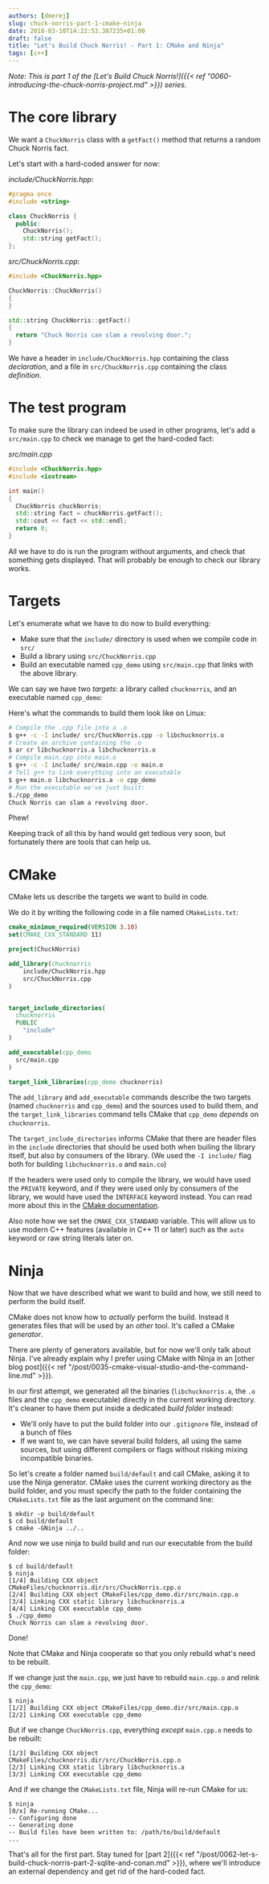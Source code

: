 ```yaml
---
authors: [dmerej]
slug: chuck-norris-part-1-cmake-ninja
date: 2018-03-10T14:22:53.387235+01:00
draft: false
title: "Let's Build Chuck Norris! - Part 1: CMake and Ninja"
tags: [c++]
---
```


_Note: This is part 1 of the [Let's Build Chuck Norris!]({{< ref "0060-introducing-the-chuck-norris-project.md" >}}) series._

# The core library

We want a `ChuckNorris` class with a `getFact()` method that returns a random Chuck Norris fact.

Let's start with a hard-coded answer for now:

_include/ChuckNorris.hpp_:
```c++
#pragma once
#include <string>

class ChuckNorris {
  public:
    ChuckNorris();
    std::string getFact();
};
```

_src/ChuckNorris.cpp_:
```c++
#include <ChuckNorris.hpp>

ChuckNorris::ChuckNorris()
{
}

std::string ChuckNorris::getFact()
{
  return "Chuck Norris can slam a revolving door.";
}
```

We have a header in `include/ChuckNorris.hpp` containing the class *declaration*, and a file in `src/ChuckNorris.cpp` containing the class *definition*.

# The test program

To make sure the library can indeed be used in other programs, let's add a `src/main.cpp` to check we manage to get the hard-coded fact:

_src/main.cpp_
```c++
#include <ChuckNorris.hpp>
#include <iostream>

int main()
{
  ChuckNorris chuckNorris;
  std::string fact = chuckNorris.getFact();
  std::cout << fact << std::endl;
  return 0;
}
```

All we have to do is run the program without arguments, and check that something gets displayed. That will probably be enough to check our library works.

# Targets

Let's enumerate what we have to do now to build everything:

* Make sure that the `include/` directory is used when we compile code in `src/`
* Build a library using `src/ChuckNorris.cpp`
* Build an executable named `cpp_demo` using `src/main.cpp` that links with the above library.

We can say we have two *targets*: a library called `chucknorris`, and an executable named `cpp_demo`:

Here's what the commands to build them look like on Linux:

```bash
# Compile the .cpp file into a .o
$ g++ -c -I include/ src/ChuckNorris.cpp -o libchucknorris.o
# Create an archive containing the .o
$ ar cr libchucknorris.a libchucknorris.o
# Compile main.cpp into main.o
$ g++ -c -I include/ src/main.cpp -o main.o
# Tell g++ to link everything into an executable
$ g++ main.o libchucknorris.a -o cpp_demo
# Run the executable we've just built:
$./cpp_demo
Chuck Norris can slam a revolving door.
```

Phew!

Keeping track of all this by hand would get tedious very soon, but fortunately there are tools that can help us.

# CMake


CMake lets us describe the targets we want to build in code.

We do it by writing the following code in a file named `CMakeLists.txt`:


```cmake
cmake_minimum_required(VERSION 3.10)
set(CMAKE_CXX_STANDARD 11)

project(ChuckNorris)

add_library(chucknorris
    include/ChuckNorris.hpp
    src/ChuckNorris.cpp
)


target_include_directories(
  chucknorris
  PUBLIC
    "include"
)

add_executable(cpp_demo
  src/main.cpp
)

target_link_libraries(cpp_demo chucknorris)
```

The `add_library` and `add_executable` commands describe the two targets (named `chucknorris` and `cpp_demo`) and the sources used to build them, and the `target_link_libraries` command tells CMake that `cpp_demo` *depends* on `chucknorris`.

The `target_include_directories` informs CMake that there are header files in the `include` directories that should be used both when builing the library itself, but also by consumers of the library. (We used the `-I include/` flag both for building `libchucknorris.o` and `main.co`)

If the headers were used only to compile the library, we would have used the `PRIVATE` keyword, and if they were used only by consumers of the library, we would have used the `INTERFACE` keyword instead. You can read more about this in the [CMake documentation](https://cmake.org/cmake/help/latest/manual/cmake-buildsystem.7.html).

Also note how we set the `CMAKE_CXX_STANDARD` variable. This will allow us to use modern C++ features (available in C++ 11 or later) such as the `auto` keyword or raw string literals later on.

# Ninja

Now that we have described what we want to build and how, we still need to perform the build itself.

CMake does not know how to *actually* perform the build. Instead it generates files that will be used by an *other* tool. It's called a CMake *generator*.

There are plenty of generators available, but for now we'll only talk about Ninja. I've already explain why I prefer using CMake with Ninja in an [other blog post]({{< ref "/post/0035-cmake-visual-studio-and-the-command-line.md" >}}).

In our first attempt, we generated all the binaries (`libchucknorris.a`, the `.o` files and the `cpp_demo` executable) directly in the current working directory. It's cleaner to have them put inside a dedicated *build folder* instead:

* We'll only have to put the build folder into our `.gitignore` file, instead of a bunch of files
* If we want to, we can have several build folders, all using the same sources, but using different compilers or flags without risking mixing incompatible binaries.

So let's create a folder named `build/default` and call CMake, asking it to use the Ninja generator. CMake uses the current working directory as the build folder, and you must specify the path to the folder containing the `CMakeLists.txt` file as the last argument on the command line:

```
$ mkdir -p build/default
$ cd build/default
$ cmake -GNinja ../..
```

And now we use ninja to build build and run our executable from the build folder:

```
$ cd build/default
$ ninja
[1/4] Building CXX object CMakeFiles/chucknorris.dir/src/ChuckNorris.cpp.o
[2/4] Building CXX object CMakeFiles/cpp_demo.dir/src/main.cpp.o
[3/4] Linking CXX static library libchucknorris.a
[4/4] Linking CXX executable cpp_demo
$ ./cpp_demo
Chuck Norris can slam a revolving door.
```

Done!

Note that CMake and Ninja cooperate so that you only rebuild what's need to be rebuilt.

If we change just the `main.cpp`, we just have to rebuild `main.cpp.o` and relink the `cpp_demo`:

```
$ ninja
[1/2] Building CXX object CMakeFiles/cpp_demo.dir/src/main.cpp.o
[2/2] Linking CXX executable cpp_demo
```

But if we change `ChuckNorris.cpp`, everything *except* `main.cpp.o` needs to be rebuilt:

```
[1/3] Building CXX object CMakeFiles/chucknorris.dir/src/ChuckNorris.cpp.o
[2/3] Linking CXX static library libchucknorris.a
[3/3] Linking CXX executable cpp_demo
```

And if we change the `CMakeLists.txt` file, Ninja will re-run CMake for us:

```
$ ninja
[0/x] Re-running CMake...
-- Configuring done
-- Generating done
-- Build files have been written to: /path/to/build/default
...
```

That's all for the first part. Stay tuned for [part 2]({{< ref "/post/0062-let-s-build-chuck-norris-part-2-sqlite-and-conan.md" >}}), where we'll introduce an external dependency and get rid of the hard-coded fact.

